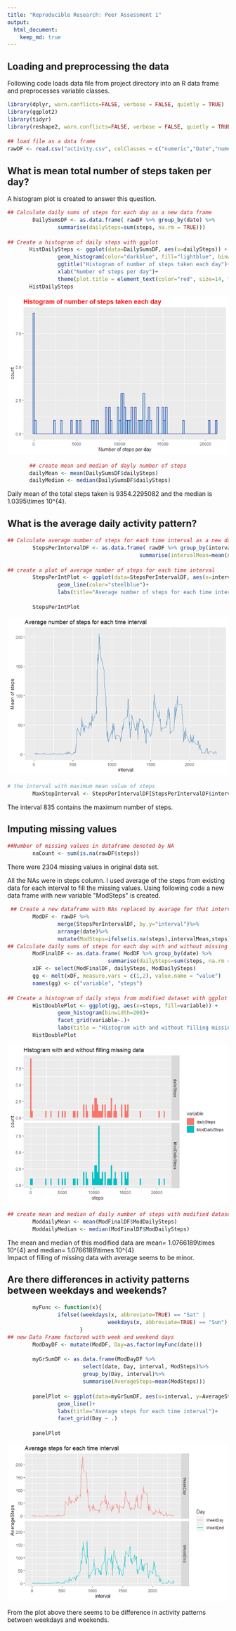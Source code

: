 ```yaml
---
title: "Reproducible Research: Peer Assessment 1"
output: 
  html_document:
    keep_md: true
---
```



## Loading and preprocessing the data
Following code loads data file from project directory into an R data frame and preprocesses variable classes.


```r
library(dplyr, warn.conflicts=FALSE, verbose = FALSE, quietly = TRUE)
library(ggplot2)
library(tidyr)
library(reshape2, warn.conflicts=FALSE, verbose = FALSE, quietly = TRUE)

## load file as a data frame
rawDF <- read.csv("activity.csv", colClasses = c("numeric","Date","numeric"))
```

## What is mean total number of steps taken per day?  
A histogram plot is created to answer this question.

```r
## Calculate daily sums of steps for each day as a new data frame
        DailySumsDF <- as.data.frame( rawDF %>% group_by(date) %>%
                summarise(dailySteps=sum(steps, na.rm = TRUE)))

## Create a histogram of daily steps with ggplot 
       HistDailySteps <- ggplot(data=DailySumsDF, aes(x=dailySteps)) +
                geom_histogram(color="darkblue", fill="lightblue", binwidth = 200) +
                ggtitle("Histogram of number of steps taken each day")+
                xlab("Number of steps per day")+
                theme(plot.title = element_text(color="red", size=14, face="bold"))
       HistDailySteps
```

![](PA1_template_files/figure-html/unnamed-chunk-2-1.png)<!-- -->

```r
       ## create mean and median of dayly number of steps
       dailyMean <- mean(DailySumsDF$dailySteps)
       dailyMedian <- median(DailySumsDF$dailySteps)
```
Daily mean of the total steps taken is 9354.2295082 and the median is 1.0395\times 10^{4}.

## What is the average daily activity pattern?

```r
## Calculate average number of steps for each time interval as a new data frame
        StepsPerIntervalDF <- as.data.frame( rawDF %>% group_by(interval) %>%
                                          summarise(intervalMean=mean(steps,na.rm = TRUE)))
        
## create a plot of average number of steps for each time interval        
        StepsPerIntPlot <- ggplot(data=StepsPerIntervalDF, aes(x=interval, y=intervalMean))+ 
                geom_line(color="steelblue")+
                labs(title="Average number of steps for each time interval", y="Mean of steps")

        StepsPerIntPlot
```

![](PA1_template_files/figure-html/unnamed-chunk-3-1.png)<!-- -->

```r
# the interval with maximum mean value of steps
        MaxStepInterval <- StepsPerIntervalDF[StepsPerIntervalDF$intervalMean==max(StepsPerIntervalDF$intervalMean),"interval"]                
```

The interval 835 contains the maximum number of steps. 

## Imputing missing values


```r
##Number of missing values in dataframe denoted by NA        
        naCount <- sum(is.na(rawDF$steps))        
```
There were 2304 missing values in original data set.  

All the NAs were in steps column. I used average of the steps from existing data for each interval to fill the missing values.  Using following code a new data frame with new variable "ModSteps" is created.    


```r
 ## Create a new dataframe with NAs replaced by avarage for that interval
        ModDF <- rawDF %>%
                merge(StepsPerIntervalDF, by.y="interval")%>%
                arrange(date)%>%
                mutate(ModSteps=ifelse(is.na(steps),intervalMean,steps))
## Calculate daily sums of steps for each day with and without missing as a new data frame
        ModFinalDF <- as.data.frame( ModDF %>% group_by(date) %>%
                                summarise(dailySteps=sum(steps, na.rm = TRUE),ModDailySteps=sum(ModSteps)))
        xDF <- select(ModFinalDF, dailySteps, ModDailySteps)
        gg <- melt(xDF, measure.vars = c(1,2), value.name = "value")
        names(gg) <- c("variable", "steps")

## Create a histogram of daily steps from modified dataset with ggplot 
        HistDoublePlot <- ggplot(gg, aes(x=steps, fill=variable)) +
                geom_histogram(binwidth=200)+
                facet_grid(variable~.)+
                labs(title = "Histogram with and without filling missing data") 
        HistDoublePlot
```

![](PA1_template_files/figure-html/unnamed-chunk-5-1.png)<!-- -->

```r
## create mean and median of daily number of steps with modified dataset
        ModdailyMean <- mean(ModFinalDF$ModDailySteps)
        ModdailyMedian <- median(ModFinalDF$ModDailySteps)        
```

The mean and median of this modified data are mean= 1.0766189\times 10^{4} and median= 1.0766189\times 10^{4}  
Impact of filling of missing data with average seems to be minor.  

## Are there differences in activity patterns between weekdays and weekends?


```r
        myFunc <- function(x){
                ifelse((weekdays(x, abbreviate=TRUE) == "Sat" | 
                                weekdays(x, abbreviate=TRUE) == "Sun"), "WeekEnd", "WeekDay")
                       }
## new Data Frame factored with week and weekend days
        ModDayDF <- mutate(ModDF, Day=as.factor(myFunc(date))) 
        
        myGrSumDF <- as.data.frame(ModDayDF %>% 
                        select(date, Day, interval, ModSteps)%>% 
                        group_by(Day, interval)%>% 
                        summarise(AverageSteps=mean(ModSteps)))
        
        panelPlot <- ggplot(data=myGrSumDF, aes(x=interval, y=AverageSteps, color=Day, group=Day)) + 
                geom_line()+
                labs(title="Average steps for each time interval")+
                facet_grid(Day ~ .)
                
        panelPlot
```

![](PA1_template_files/figure-html/unnamed-chunk-6-1.png)<!-- -->

From the plot above there seems to be difference in activity patterns between weekdays and weekends.



